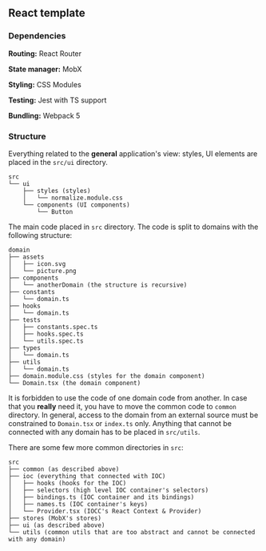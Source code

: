 ## React template

### Dependencies
**Routing:** React Router

**State manager:** MobX

**Styling:** CSS Modules

**Testing:** Jest with TS support

**Bundling:** Webpack 5


### Structure
Everything related to the **general** application's view: styles, UI elements are placed in the `src/ui` directory.
```
src
└── ui
    ├── styles (styles)
    │   └── normalize.module.css
    └── components (UI components)
        └── Button
```

The main code placed in `src` directory. The code is split to domains with the following structure:
```
domain
├── assets
│   ├── icon.svg
│   └── picture.png
├── components
│   └── anotherDomain (the structure is recursive)
├── constants
│   └── domain.ts
├── hooks
│   └── domain.ts
├── tests
│   ├── constants.spec.ts
│   ├── hooks.spec.ts
│   └── utils.spec.ts
├── types
│   └── domain.ts
├── utils
│   └── domain.ts
├── domain.module.css (styles for the domain component)
└── Domain.tsx (the domain component)
```
It is forbidden to use the code of one domain code from another. In case that you **really** need it, you have to move the common code to `common` directory. In general, access to the domain from an external source must be constrained to `Domain.tsx` or `index.ts` only.
Anything that cannot be connected with any domain has to be placed in `src/utils`.

There are some few more common directories in `src`:

```
src
├── common (as described above)
├── ioc (everything that connected with IOC)
│   ├── hooks (hooks for the IOC)
│   ├── selectors (high level IOC container's selectors)
│   ├── bindings.ts (IOC container and its bindings)
│   ├── names.ts (IOC container's keys)
│   └── Provider.tsx (IOCC's React Context & Provider)
├── stores (MobX's stores)
├── ui (as described above)
└── utils (common utils that are too abstract and cannot be connected with any domain)
```
